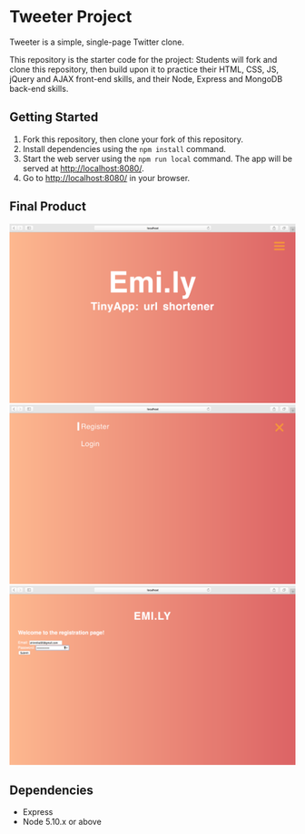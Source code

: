 # Tweeter Project

Tweeter is a simple, single-page Twitter clone.

This repository is the starter code for the project: Students will fork and clone this repository, then build upon it to practice their HTML, CSS, JS, jQuery and AJAX front-end skills, and their Node, Express and MongoDB back-end skills.

## Getting Started

1. Fork this repository, then clone your fork of this repository.
2. Install dependencies using the `npm install` command.
3. Start the web server using the `npm run local` command. The app will be served at <http://localhost:8080/>.
4. Go to <http://localhost:8080/> in your browser.

## Final Product

!["Screenshot of landing page"](https://github.com/shinmike/tiny-app2-1/blob/master/docs/landing-page.png)
!["Screenshot of landing page menu"](https://github.com/shinmike/tiny-app2-1/blob/master/docs/landing-page-menu.png)
!["Screenshot of registration page"](https://github.com/shinmike/tiny-app2-1/blob/master/docs/register-page.png)

## Dependencies

- Express
- Node 5.10.x or above
